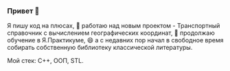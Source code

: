### Привет 👋
Я пишу код на плюсах,
🔭 работаю над новым проектом - Транспортный справочник с вычислением географических координат,
🌱 продолжаю обучение в Я.Практикуме,
😄 а с недавних пор начал в свободное время собирать собственную библиотеку классической литературы.

Мой стек: С++, ООП, STL.

